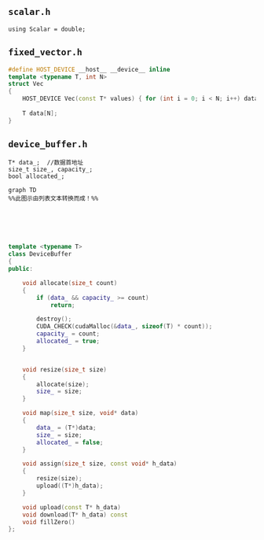 

##  `scalar.h`  
`using Scalar = double;`

##  `fixed_vector.h`

```c++
#define HOST_DEVICE __host__ __device__ inline
template <typename T, int N>
struct Vec
{
    HOST_DEVICE Vec(const T* values) { for (int i = 0; i < N; i++) data[i] = values[i]; }
    
    T data[N];
}
```


##  `device_buffer.h`

	T* data_;  //数据首地址
	size_t size_, capacity_;
	bool allocated_;
	
```mermaid
graph TD
%%此图示由列表文本转换而成！%%





```
```c++

template <typename T>
class DeviceBuffer
{
public:

	void allocate(size_t count)
	{
		if (data_ && capacity_ >= count)
			return;

		destroy();
		CUDA_CHECK(cudaMalloc(&data_, sizeof(T) * count));
		capacity_ = count;
		allocated_ = true;
	}


	void resize(size_t size)
	{
		allocate(size);
		size_ = size;
	}

	void map(size_t size, void* data)
	{
		data_ = (T*)data;
		size_ = size;
		allocated_ = false;
	}

	void assign(size_t size, const void* h_data)
	{
		resize(size);
		upload((T*)h_data);
	}

	void upload(const T* h_data)
	void download(T* h_data) const
	void fillZero()
};

```
